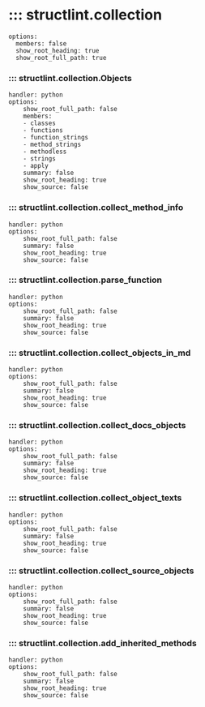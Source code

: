 # ::: structlint.collection
    options:
      members: false
      show_root_heading: true
      show_root_full_path: true

### ::: structlint.collection.Objects
    handler: python
    options:
        show_root_full_path: false
        members:
        - classes
        - functions
        - function_strings
        - method_strings
        - methodless
        - strings
        - apply
        summary: false
        show_root_heading: true
        show_source: false

### ::: structlint.collection.collect_method_info
    handler: python
    options:
        show_root_full_path: false
        summary: false
        show_root_heading: true
        show_source: false

### ::: structlint.collection.parse_function
    handler: python
    options:
        show_root_full_path: false
        summary: false
        show_root_heading: true
        show_source: false

### ::: structlint.collection.collect_objects_in_md
    handler: python
    options:
        show_root_full_path: false
        summary: false
        show_root_heading: true
        show_source: false

### ::: structlint.collection.collect_docs_objects
    handler: python
    options:
        show_root_full_path: false
        summary: false
        show_root_heading: true
        show_source: false
        

### ::: structlint.collection.collect_object_texts
    handler: python
    options:
        show_root_full_path: false
        summary: false
        show_root_heading: true
        show_source: false

### ::: structlint.collection.collect_source_objects
    handler: python
    options:
        show_root_full_path: false
        summary: false
        show_root_heading: true
        show_source: false

### ::: structlint.collection.add_inherited_methods
    handler: python
    options:
        show_root_full_path: false
        summary: false
        show_root_heading: true
        show_source: false
